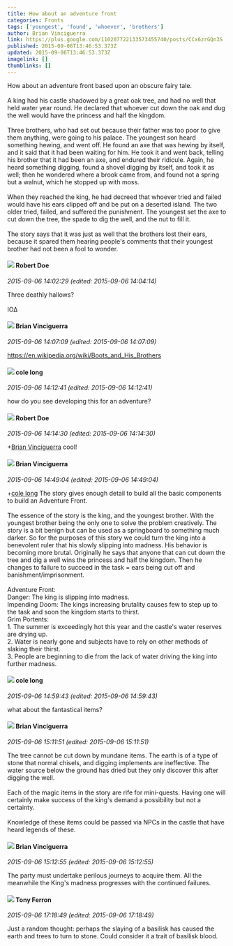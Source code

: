 ```yaml
---
title: How about an adventure front
categories: Fronts
tags: ['youngest', 'found', 'whoever', 'brothers']
author: Brian Vinciguerra
link: https://plus.google.com/110207722133573455740/posts/CCx6zrGQn3S
published: 2015-09-06T13:46:53.373Z
updated: 2015-09-06T13:46:53.373Z
imagelink: []
thumblinks: []
---
```


How about an adventure front based upon an obscure fairy tale.<br /><br />A king had his castle shadowed by a great oak tree, and had no well that held water year round. He declared that whoever cut down the oak and dug the well would have the princess and half the kingdom.<br /><br />Three brothers, who had set out because their father was too poor to give them anything, were going to his palace. The youngest son heard something hewing, and went off. He found an axe that was hewing by itself, and it said that it had been waiting for him. He took it and went back, telling his brother that it had been an axe, and endured their ridicule. Again, he heard something digging, found a shovel digging by itself, and took it as well; then he wondered where a brook came from, and found not a spring but a walnut, which he stopped up with moss.<br /><br />When they reached the king, he had decreed that whoever tried and failed would have his ears clipped off and be put on a deserted island. The two older tried, failed, and suffered the punishment. The youngest set the axe to cut down the tree, the spade to dig the well, and the nut to fill it.<br /><br />The story says that it was just as well that the brothers lost their ears, because it spared them hearing people&#39;s comments that their youngest brother had not been a fool to wonder.
<div id='comment z134xflxwr3nghzu223mez4rrl2rclplb'>
  <h4><img src='{{site.baseurl}}//images/avatars/105487846931822189120_photo.jpg'> Robert Doe</h4>
      <p><cite>2015-09-06 14:02:29 (edited: 2015-09-06 14:04:14)</cite></p>
        <p>Three deathly hallows?﻿<br /><br />IO∆</p>
</div>
        

<div id='comment z134xflxwr3nghzu223mez4rrl2rclplb'>
  <h4><img src='{{site.baseurl}}//images/avatars/110207722133573455740_photo.jpg'> Brian Vinciguerra</h4>
      <p><cite>2015-09-06 14:07:09 (edited: 2015-09-06 14:07:09)</cite></p>
        <p><a href="https://en.wikipedia.org/wiki/Boots_and_His_Brothers" class="ot-anchor">https://en.wikipedia.org/wiki/Boots_and_His_Brothers</a></p>
</div>
        

<div id='comment z134xflxwr3nghzu223mez4rrl2rclplb'>
  <h4><img src='{{site.baseurl}}//images/avatars/103931249482133015172_photo.jpg'> cole long</h4>
      <p><cite>2015-09-06 14:12:41 (edited: 2015-09-06 14:12:41)</cite></p>
        <p>how do you see developing this for an adventure?</p>
</div>
        

<div id='comment z134xflxwr3nghzu223mez4rrl2rclplb'>
  <h4><img src='{{site.baseurl}}//images/avatars/105487846931822189120_photo.jpg'> Robert Doe</h4>
      <p><cite>2015-09-06 14:14:30 (edited: 2015-09-06 14:14:30)</cite></p>
        <p><span class="proflinkWrapper"><span class="proflinkPrefix">+</span><a class="proflink" href="https://plus.google.com/110207722133573455740" oid="110207722133573455740">Brian Vinciguerra</a></span> cool!</p>
</div>
        

<div id='comment z134xflxwr3nghzu223mez4rrl2rclplb'>
  <h4><img src='{{site.baseurl}}//images/avatars/110207722133573455740_photo.jpg'> Brian Vinciguerra</h4>
      <p><cite>2015-09-06 14:49:04 (edited: 2015-09-06 14:49:04)</cite></p>
        <p><span class="proflinkWrapper"><span class="proflinkPrefix">+</span><a class="proflink" href="https://plus.google.com/103931249482133015172" oid="103931249482133015172">cole long</a></span> The story gives enough detail to build all the basic components to build an Adventure Front.<br /><br />The essence of the story is the king, and the youngest brother. With the youngest brother being the only one to solve the problem creatively. The story is a bit benign but can be used as a springboard to something much darker. So for the purposes of this story we could turn the king into a benevolent ruler that his slowly slipping into madness. His behavior is becoming more brutal. Originally he says that anyone that can cut down the tree and dig a well wins the princess and half the kingdom. Then he changes to failure to succeed in the task = ears being cut off and banishment/imprisonment. <br /><br />Adventure Front:<br />Danger: The king is slipping into madness.<br />Impending Doom: The kings increasing brutality causes few to step up to the task and soon the kingdom starts to thirst.<br />Grim Portents:<br />1. The summer is exceedingly hot this year and the castle&#39;s water reserves are drying up.<br />2. Water is nearly gone and subjects have to rely on other methods of slaking their thirst.<br />3. People are beginning to die from the lack of water driving the king into further madness.</p>
</div>
        

<div id='comment z134xflxwr3nghzu223mez4rrl2rclplb'>
  <h4><img src='{{site.baseurl}}//images/avatars/103931249482133015172_photo.jpg'> cole long</h4>
      <p><cite>2015-09-06 14:59:43 (edited: 2015-09-06 14:59:43)</cite></p>
        <p>what about the fantastical items?</p>
</div>
        

<div id='comment z134xflxwr3nghzu223mez4rrl2rclplb'>
  <h4><img src='{{site.baseurl}}//images/avatars/110207722133573455740_photo.jpg'> Brian Vinciguerra</h4>
      <p><cite>2015-09-06 15:11:51 (edited: 2015-09-06 15:11:51)</cite></p>
        <p>The tree cannot be cut down by mundane items. The earth is of a type of stone that normal chisels, and digging implements are ineffective. The water source below the ground has dried but they only discover this after digging the well.<br /><br />Each of the magic items in the story are rife for mini-quests. Having one will certainly make success of the king&#39;s demand a possibility but not a certainty.<br /><br />Knowledge of these items could be passed via NPCs in the castle that have heard legends of these. </p>
</div>
        

<div id='comment z134xflxwr3nghzu223mez4rrl2rclplb'>
  <h4><img src='{{site.baseurl}}//images/avatars/110207722133573455740_photo.jpg'> Brian Vinciguerra</h4>
      <p><cite>2015-09-06 15:12:55 (edited: 2015-09-06 15:12:55)</cite></p>
        <p>The party must undertake perilous journeys to acquire them. All the meanwhile the King&#39;s madness progresses with the continued failures.</p>
</div>
        

<div id='comment z134xflxwr3nghzu223mez4rrl2rclplb'>
  <h4><img src='{{site.baseurl}}//images/avatars/105317681442573084626_photo.jpg'> Tony Ferron</h4>
      <p><cite>2015-09-06 17:18:49 (edited: 2015-09-06 17:18:49)</cite></p>
        <p>Just a random thought: perhaps the slaying of a basilisk has caused the earth and trees to turn to stone. Could consider it a trait of basilisk blood.</p>
</div>
        